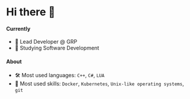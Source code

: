 # Hi there 👋

#### Currently
- 💼 Lead Developer @ GRP
- 📕 Studying Software Development

#### About
- 🛠️ Most used languages: `C++`, `C#`, `LUA`
- 📖 Most used skills: `Docker`, `Kubernetes`, `Unix-like operating systems`, `git`

